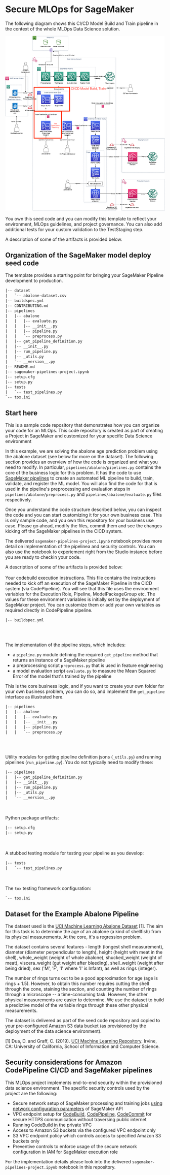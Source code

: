 # Secure MLOps for SageMaker

The following diagram shows this CI/CD Model Build and Train pipeline in the context of the whole MLOps Data Science solution.

![CI/CD model deployment](img/ml-ops-architecture-model-build-train.png)

You own this seed code and you can modify this template to reflect your environment, MLOps guidelines, and project governance. You can also add additional tests for your custom validation to the TestStaging step.

A description of some of the artifacts is provided below.

## Organization of the SageMaker model deploy seed code
The template provides a starting point for bringing your SageMaker Pipeline development to production.

```
|-- dataset
|   `-- abalone-dataset.csv
|-- buildspec.yml
|-- CONTRIBUTING.md
|-- pipelines
|   |-- abalone
|   |   |-- evaluate.py
|   |   |-- __init__.py
|   |   |-- pipeline.py
|   |   `-- preprocess.py
|   |-- get_pipeline_definition.py
|   |-- __init__.py
|   |-- run_pipeline.py
|   |-- _utils.py
|   `-- __version__.py
|-- README.md
|-- sagemaker-pipelines-project.ipynb
|-- setup.cfg
|-- setup.py
|-- tests
|   `-- test_pipelines.py
`-- tox.ini
```

## Start here
This is a sample code repository that demonstrates how you can organize your code for an MLOps. This code repository is created as part of creating a Project in SageMaker and customized for your specific Data Science environment

In this example, we are solving the abalone age prediction problem using the abalone dataset (see below for more on the dataset). The following section provides an overview of how the code is organized and what you need to modify. In particular, `pipelines/abalone/pipelines.py` contains the core of the business logic for this problem. It has the code to use [SageMaker pipelines](https://aws.amazon.com/sagemaker/pipelines/) to create an automated ML pipeline to build, train, validate, and register the ML model. You will also find the code for that is used in the pipeline's preprocessing and evaluation steps in `pipelines/abalone/preprocess.py` and `pipelines/abalone/evaluate.py` files respectively.

Once you understand the code structure described below, you can inspect the code and you can start customizing it for your own business case. This is only sample code, and you own this repository for your business use case. Please go ahead, modify the files, commit them and see the changes kicking off the SageMaker pipelines in the CICD system.

The delivered `sagemaker-pipelines-project.ipynb` notebook provides more detail on implementation of the pipelinea and security controls. You can also use the notebook to experiement right from the Studio instance before you are ready to checkin your code.

A description of some of the artifacts is provided below:
<br/><br/>
Your codebuild execution instructions. This file contains the instructions needed to kick off an execution of the SageMaker Pipeline in the CICD system (via CodePipeline). You will see that this file uses the environment variables for the Execution Role, Pipeline, ModelPackageGroup etc. The values for these environment variables is initially set by the deployment of SageMaker project. You can customize them or add your own variables as required directly in CodePipeline pipeline.

```
|-- buildspec.yml
```

<br/><br/>

The implementation of the pipeline steps, which includes:
+ a `pipeline.py` module defining the required `get_pipeline` method that returns an instance of a SageMaker pipeline
+ a preprocessing script `preprocess.py` that is used in feature engineering
+ a model evaluation script `evaluate.py` to measure the Mean Squared Error of the model that's trained by the pipeline

This is the core business logic, and if you want to create your own folder for your own business problem, you can do so, and implement the `get_pipeline` interface as illustrated here.

```
|-- pipelines
|   |-- abalone
|   |   |-- evaluate.py
|   |   |-- __init__.py
|   |   |-- pipeline.py
|   |   `-- preprocess.py

```
<br/><br/>

Utility modules for getting pipeline definition jsons (`_utils.py`) and running pipelines (`run_pipeline.py`). You do not typically need to modify these:

```
|-- pipelines
|   |-- get_pipeline_definition.py
|   |-- __init__.py
|   |-- run_pipeline.py
|   |-- _utils.py
|   `-- __version__.py
```
<br/><br/>
Python package artifacts:
```
|-- setup.cfg
|-- setup.py
```
<br/><br/>
A stubbed testing module for testing your pipeline as you develop:
```
|-- tests
|   `-- test_pipelines.py
```
<br/><br/>
The `tox` testing framework configuration:
```
`-- tox.ini
```

## Dataset for the Example Abalone Pipeline

The dataset used is the [UCI Machine Learning Abalone Dataset](https://archive.ics.uci.edu/ml/datasets/abalone) [1]. The aim for this task is to determine the age of an abalone (a kind of shellfish) from its physical measurements. At the core, it's a regression problem. 
    
The dataset contains several features - length (longest shell measurement), diameter (diameter perpendicular to length), height (height with meat in the shell), whole_weight (weight of whole abalone), shucked_weight (weight of meat), viscera_weight (gut weight after bleeding), shell_weight (weight after being dried), sex ('M', 'F', 'I' where 'I' is Infant), as well as rings (integer).

The number of rings turns out to be a good approximation for age (age is rings + 1.5). However, to obtain this number requires cutting the shell through the cone, staining the section, and counting the number of rings through a microscope -- a time-consuming task. However, the other physical measurements are easier to determine. We use the dataset to build a predictive model of the variable rings through these other physical measurements.

The dataset is delivered as part of the seed code repository and copied to your pre-configured Amazon S3 data bucket (as provisioned by the deployment of the data science environment). 

[1] Dua, D. and Graff, C. (2019). [UCI Machine Learning Repository](http://archive.ics.uci.edu/ml). Irvine, CA: University of California, School of Information and Computer Science.

## Security considerations for Amazon CodePipeline CI/CD and SageMaker pipelines
This MLOps project implements end-to-end security within the provisioned data science environment.
The specific security controls used by the project are the following:

- Secure network setup of SageMaker processing and training jobs [using network configuration parameters](https://sagemaker.readthedocs.io/en/stable/api/utility/network.html#sagemaker.network.NetworkConfig) of SageMaker API
- VPC endpoint setup for [CodeBuild](https://docs.aws.amazon.com/codebuild/), [CodePipeline](https://docs.aws.amazon.com/codepipeline/), [CodeCommit](https://docs.aws.amazon.com/codecommit/) for secure HTTPS communication without traversing public internet
- Running CodeBuild in the private VPC
- Access to Amazon S3 buckets via the configured VPC endpoint only
- S3 VPC endpoint policy which controls access to specified Amazon S3 buckets only
- Preventive controls to enforce usage of the secure network configuration in IAM for SageMaker execution role

For the implementation details please look into the delivered `sagemaker-pipelines-project.ipynb` notebook in this repository.